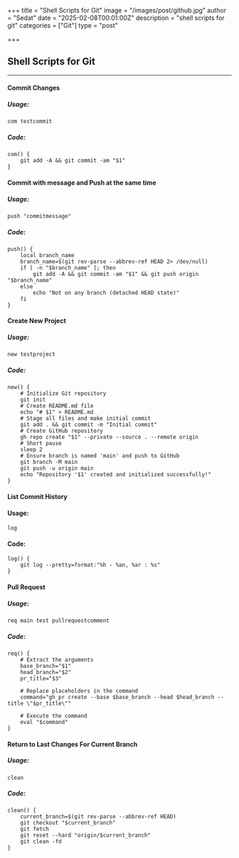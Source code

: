 +++
title = "Shell Scripts for Git"
image = "/images/post/github.jpg"
author = "Sedat"
date = "2025-02-08T00:01:00Z"
description = "shell scripts for git"
categories = ["Git"]
type = "post"

+++
## Shell Scripts for Git

***

#### Commit Changes

##### Usage:

```
com testcommit
```

##### Code:

```
com() {
    git add -A && git commit -am "$1"
}
```

#### Commit with message and Push at the same time

##### Usage:

```
push "commitmessage"
```

##### Code:

```
push() {
    local branch_name
    branch_name=$(git rev-parse --abbrev-ref HEAD 2> /dev/null)
    if [ -n "$branch_name" ]; then
        git add -A && git commit -am "$1" && git push origin "$branch_name"
    else
        echo "Not on any branch (detached HEAD state)"
    fi
}
```

#### Create New Project

##### Usage:

```
new testproject
```

##### Code:

```
new() {
    # Initialize Git repository
    git init
    # Create README.md file
    echo "# $1" > README.md
    # Stage all files and make initial commit
    git add . && git commit -m "Initial commit"
    # Create GitHub repository
    gh repo create "$1" --private --source . --remote origin
    # Short pause
    sleep 2
    # Ensure branch is named 'main' and push to GitHub
    git branch -M main
    git push -u origin main
    echo "Repository '$1' created and initialized successfully!"
}
```

#### List Commit History

#### Usage:

```
log
```

#### Code:

```
log() {
    git log --pretty=format:"%h - %an, %ar : %s"
}
```

#### Pull Request

##### Usage:

```
req main test pullrequestcomment
```

##### Code:

```
req() {
    # Extract the arguments
    base_branch="$1"
    head_branch="$2"
    pr_title="$3"

    # Replace placeholders in the command
    command="gh pr create --base $base_branch --head $head_branch --title \"$pr_title\""

    # Execute the command
    eval "$command"
}
```

#### Return to Last Changes For Current Branch

##### Usage:

```
clean
```

##### Code:

```
clean() {
    current_branch=$(git rev-parse --abbrev-ref HEAD)
    git checkout "$current_branch"
    git fetch
    git reset --hard "origin/$current_branch"
    git clean -fd
}
```
